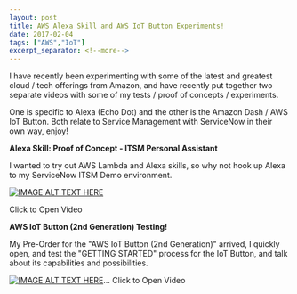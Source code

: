 ```yaml
---
layout: post
title: AWS Alexa Skill and AWS IoT Button Experiments!
date: 2017-02-04
tags: ["AWS","IoT"]
excerpt_separator: <!--more-->
---
```


I have recently been experimenting with some of the latest and greatest cloud / tech offerings from Amazon, and have recently put together two separate videos with some of my tests / proof of concepts / experiments. 

One is specific to Alexa (Echo Dot) and the other is the Amazon Dash / AWS IoT Button. Both relate to Service Management with ServiceNow in their own way, enjoy!

<!--more-->

**Alexa Skill: Proof of Concept - ITSM Personal Assistant**

I wanted to try out AWS Lambda and Alexa skills, so why not hook up Alexa to my ServiceNow ITSM Demo environment.

[![IMAGE ALT TEXT HERE](http://img.youtube.com/vi/GkCMel4kXJA/0.jpg)](http://www.youtube.com/watch?v=GkCMel4kXJA)

Click to Open Video




**AWS IoT Button (2nd Generation) Testing!**

My Pre-Order for the "AWS IoT Button (2nd Generation)" arrived, I quickly open, and test the "GETTING STARTED" process for the IoT Button, and talk about its capabilities and possibilities.

[![IMAGE ALT TEXT HERE](http://img.youtube.com/vi/i0ifCaPUhvo/0.jpg)](http://www.youtube.com/watch?v=i0ifCaPUhvo)...
Click to Open Video

&nbsp;